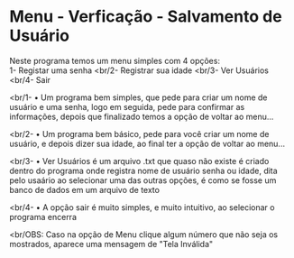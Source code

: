 # Menu - Verficação - Salvamento de Usuário

Neste programa temos um menu simples com 4 opções:
<br/>1- Registar uma senha
<br/2- Registrar sua idade
<br/3- Ver Usuários
<br/4- Sair

<br/1-
  • Um programa bem simples, que pede para criar um nome de usuário e uma senha, logo em seguida, pede para confirmar as informações, depois que finalizado temos a opção de voltar ao menu...

<br/2-
 • Um programa bem básico, pede para você criar um nome de usuário, e depois dizer sua idade, ao final ter a opção de voltar ao menu...

<br/3-
 • Ver Usuários é um arquivo .txt que quaso não existe é criado dentro do programa onde registra nome de usuário senha ou idade, dita pelo usaário ao selecionar uma das outras opções, é como se fosse um banco de dados em um arquivo de texto

 <br/4-
  • A opção sair é muito simples, e muito intuitivo, ao selecionar o programa encerra

  <br/OBS:
    Caso na opção de Menu clique algum número que não seja os mostrados, aparece uma mensagem de "Tela Inválida"
